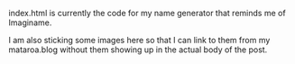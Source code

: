 index.html is currently the code for my name generator that reminds me of Imaginame.

I am also sticking some images here so that I can link to them from my mataroa.blog without them showing up in the actual body of the post.
